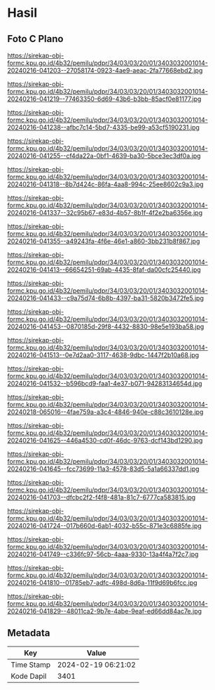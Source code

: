 # Hasil

## Foto C Plano

https://sirekap-obj-formc.kpu.go.id/4b32/pemilu/pdpr/34/03/03/20/01/3403032001014-20240216-041203--27058174-0923-4ae9-aeac-2fa77668ebd2.jpg

https://sirekap-obj-formc.kpu.go.id/4b32/pemilu/pdpr/34/03/03/20/01/3403032001014-20240216-041219--77463350-6d69-43b6-b3bb-85acf0e81177.jpg

https://sirekap-obj-formc.kpu.go.id/4b32/pemilu/pdpr/34/03/03/20/01/3403032001014-20240216-041238--afbc7c14-5bd7-4335-be99-a53cf5190231.jpg

https://sirekap-obj-formc.kpu.go.id/4b32/pemilu/pdpr/34/03/03/20/01/3403032001014-20240216-041255--cf4da22a-0bf1-4639-ba30-5bce3ec3df0a.jpg

https://sirekap-obj-formc.kpu.go.id/4b32/pemilu/pdpr/34/03/03/20/01/3403032001014-20240216-041318--8b7d424c-86fa-4aa8-994c-25ee8602c9a3.jpg

https://sirekap-obj-formc.kpu.go.id/4b32/pemilu/pdpr/34/03/03/20/01/3403032001014-20240216-041337--32c95b67-e83d-4b57-8b1f-4f2e2ba6356e.jpg

https://sirekap-obj-formc.kpu.go.id/4b32/pemilu/pdpr/34/03/03/20/01/3403032001014-20240216-041355--a49243fa-4f6e-46e1-a860-3bb231b8f867.jpg

https://sirekap-obj-formc.kpu.go.id/4b32/pemilu/pdpr/34/03/03/20/01/3403032001014-20240216-041413--66654251-69ab-4435-8faf-da00cfc25440.jpg

https://sirekap-obj-formc.kpu.go.id/4b32/pemilu/pdpr/34/03/03/20/01/3403032001014-20240216-041433--c9a75d74-6b8b-4397-ba31-5820b3472fe5.jpg

https://sirekap-obj-formc.kpu.go.id/4b32/pemilu/pdpr/34/03/03/20/01/3403032001014-20240216-041453--0870185d-29f8-4432-8830-98e5e193ba58.jpg

https://sirekap-obj-formc.kpu.go.id/4b32/pemilu/pdpr/34/03/03/20/01/3403032001014-20240216-041513--0e7d2aa0-3117-4638-9dbc-1447f2b10a68.jpg

https://sirekap-obj-formc.kpu.go.id/4b32/pemilu/pdpr/34/03/03/20/01/3403032001014-20240216-041532--b596bcd9-faa1-4e37-b071-94283134654d.jpg

https://sirekap-obj-formc.kpu.go.id/4b32/pemilu/pdpr/34/03/03/20/01/3403032001014-20240218-065016--4fae759a-a3c4-4846-940e-c88c3610128e.jpg

https://sirekap-obj-formc.kpu.go.id/4b32/pemilu/pdpr/34/03/03/20/01/3403032001014-20240216-041625--446a4530-cd0f-46dc-9763-dcf143bd1290.jpg

https://sirekap-obj-formc.kpu.go.id/4b32/pemilu/pdpr/34/03/03/20/01/3403032001014-20240216-041645--fcc73699-11a3-4578-83d5-5a1a66337dd1.jpg

https://sirekap-obj-formc.kpu.go.id/4b32/pemilu/pdpr/34/03/03/20/01/3403032001014-20240216-041703--dfcbc2f2-f4f8-481a-81c7-6777ca583815.jpg

https://sirekap-obj-formc.kpu.go.id/4b32/pemilu/pdpr/34/03/03/20/01/3403032001014-20240216-041724--017b660d-6ab1-4032-b55c-871e3c6885fe.jpg

https://sirekap-obj-formc.kpu.go.id/4b32/pemilu/pdpr/34/03/03/20/01/3403032001014-20240216-041749--c336fc97-56cb-4aaa-9330-13a4f4a7f2c7.jpg

https://sirekap-obj-formc.kpu.go.id/4b32/pemilu/pdpr/34/03/03/20/01/3403032001014-20240216-041810--01785eb7-adfc-498d-8d6a-11f9d69b6fcc.jpg

https://sirekap-obj-formc.kpu.go.id/4b32/pemilu/pdpr/34/03/03/20/01/3403032001014-20240216-041829--48011ca2-9b7e-4abe-9eaf-ed66dd84ac7e.jpg


## Metadata

| Key        | Value               |
| ---------- | ------------------- |
| Time Stamp | 2024-02-19 06:21:02 |
| Kode Dapil | 3401                |



